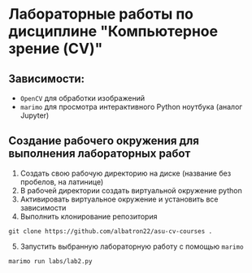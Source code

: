 # Лабораторные работы по дисциплине "Компьютерное зрение (CV)"

## Зависимости:
- `OpenCV` для обработки изображений
- `marimo` для просмотра интерактивного Python ноутбука (аналог Jupyter)

## Создание рабочего окружения для выполнения лабораторных работ

1. Создать свою рабочую директорию на диске (название без пробелов, на латинице)
2. В рабочей директории создать виртуальной окружение python
3. Активировать виртуальное окружение и установить все зависимости
4. Выполнить клонирование репозитория 
```
git clone https://github.com/albatron22/asu-cv-courses .
```
5. Запустить выбранную лабораторную работу с помощью `marimo`
```
marimo run labs/lab2.py
```